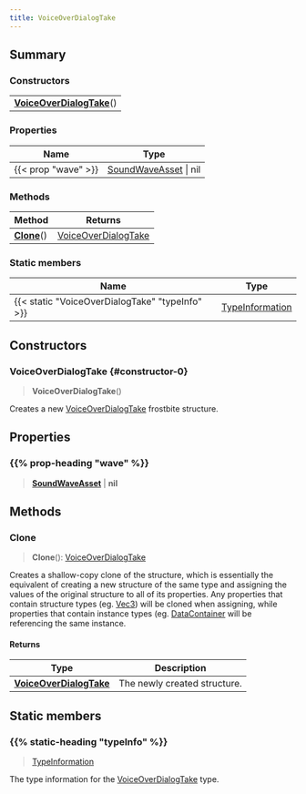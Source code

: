 ```yaml
---
title: VoiceOverDialogTake
---
```



## Summary
### Constructors
| |
| ----------- |
| **[VoiceOverDialogTake](#constructor-0)**() |

### Properties
| Name | Type |
| ---- | ---- |
| {{< prop "wave" >}} | [SoundWaveAsset](/vext/ref/fb/soundwaveasset) \| nil |

### Methods
| Method | Returns |
| ------ | ---- |
| **[Clone](#clone)**() | [VoiceOverDialogTake](/vext/ref/fb/voiceoverdialogtake) |

### Static members
| Name | Type |
| ---- | ---- |
| {{< static "VoiceOverDialogTake" "typeInfo" >}} | [TypeInformation](/vext/ref/shared/class/typeinformation) |

## Constructors
### VoiceOverDialogTake {#constructor-0}
> **VoiceOverDialogTake**()

Creates a new [VoiceOverDialogTake](/vext/ref/fb/voiceoverdialogtake) frostbite structure.

## Properties
### {{% prop-heading "wave" %}}
> **[SoundWaveAsset](/vext/ref/fb/soundwaveasset)** | **nil**

## Methods
### Clone
> **Clone**(): [VoiceOverDialogTake](/vext/ref/fb/voiceoverdialogtake)

Creates a shallow-copy clone of the structure, which is essentially the equivalent of creating a new structure of the same type and assigning the values of the original structure to all of its properties. Any properties that contain structure types (eg. [Vec3](/vext/ref/shared/class/vec3)) will be cloned when assigning, while properties that contain instance types (eg. [DataContainer](/vext/ref/shared/class/datacontainer) will be referencing the same instance.

#### Returns
| Type | Description |
| ---- | ----------- |
| **[VoiceOverDialogTake](/vext/ref/fb/voiceoverdialogtake)** | The newly created structure. |

## Static members
### {{% static-heading "typeInfo" %}}
> [TypeInformation](/vext/ref/shared/class/typeinformation)

The type information for the [VoiceOverDialogTake](/vext/ref/fb/voiceoverdialogtake) type.


